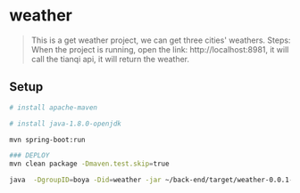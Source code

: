 # weather

> This is a get weather project, we can get three cities' weathers.
Steps: When the project is running, open the link: http://localhost:8981, it will call the tianqi api, it will return the weather.

## Setup

``` bash
# install apache-maven

# install java-1.8.0-openjdk

mvn spring-boot:run

### DEPLOY
mvn clean package -Dmaven.test.skip=true

java  -DgroupID=boya -Did=weather -jar ~/back-end/target/weather-0.0.1-SNAPSHOT.jar &

